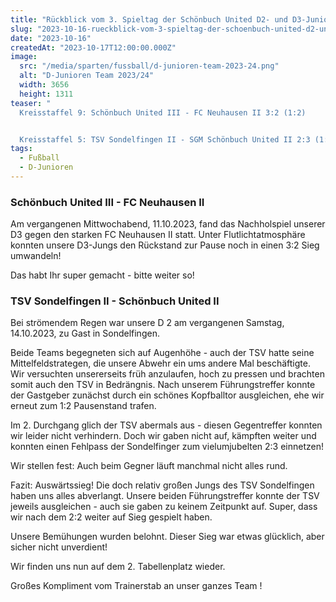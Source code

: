 ```yaml
---
title: "Rückblick vom 3. Spieltag der Schönbuch United D2- und D3-Junioren"
slug: "2023-10-16-rueckblick-vom-3-spieltag-der-schoenbuch-united-d2-und-d3-junioren"
date: "2023-10-16"
createdAt: "2023-10-17T12:00:00.000Z"
image:
  src: "/media/sparten/fussball/d-junioren-team-2023-24.png"
  alt: "D-Junioren Team 2023/24"
  width: 3656
  height: 1311
teaser: "
  Kreisstaffel 9: Schönbuch United III - FC Neuhausen II 3:2 (1:2)


  Kreisstaffel 5: TSV Sondelfingen II - SGM Schönbuch United II 2:3 (1:2)"
tags:
  - Fußball
  - D-Junioren
---
```

### Schönbuch United III - FC Neuhausen II   

Am vergangenen Mittwochabend, 11.10.2023, fand das Nachholspiel unserer D3 gegen den starken FC Neuhausen II statt. Unter Flutlichtatmosphäre konnten unsere D3-Jungs den Rückstand zur Pause noch in einen 3:2 Sieg umwandeln!

Das habt Ihr super gemacht - bitte weiter so!

### TSV Sondelfingen II - Schönbuch United II

Bei strömendem Regen war unsere D 2 am vergangenen Samstag, 14.10.2023, zu Gast in Sondelfingen.

Beide Teams begegneten sich auf Augenhöhe - auch der TSV hatte seine Mittelfeldstrategen, die unsere Abwehr ein ums andere Mal beschäftigte. Wir versuchten unsererseits früh anzulaufen, hoch zu pressen und brachten somit auch den TSV in Bedrängnis. Nach unserem Führungstreffer konnte der Gastgeber zunächst durch ein schönes Kopfballtor ausgleichen, ehe wir erneut zum 1:2 Pausenstand trafen.

Im 2. Durchgang glich der TSV abermals aus - diesen Gegentreffer konnten wir leider nicht verhindern. Doch wir gaben nicht auf, kämpften weiter und konnten einen Fehlpass der Sondelfinger zum vielumjubelten 2:3 einnetzen!

Wir stellen fest: Auch beim Gegner läuft manchmal nicht alles rund.

Fazit: Auswärtssieg! Die doch relativ großen Jungs des TSV Sondelfingen haben uns alles abverlangt. Unsere beiden Führungstreffer konnte der TSV jeweils ausgleichen - auch sie gaben zu keinem Zeitpunkt auf. Super, dass wir nach dem 2:2 weiter auf Sieg gespielt haben.

Unsere Bemühungen wurden belohnt. Dieser Sieg war etwas glücklich, aber sicher nicht unverdient!

Wir finden uns nun auf dem 2. Tabellenplatz wieder.

Großes Kompliment vom Trainerstab an unser ganzes Team !
